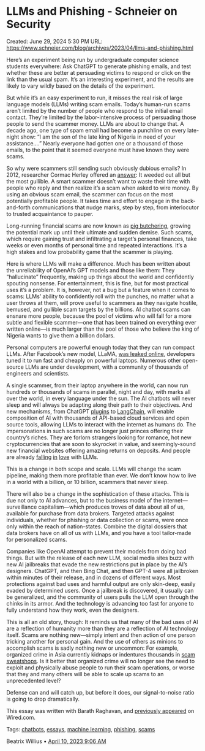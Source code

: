 # LLMs and Phishing - Schneier on Security

Created: June 29, 2024 5:30 PM
URL: https://www.schneier.com/blog/archives/2023/04/llms-and-phishing.html

Here’s an experiment being run by undergraduate computer science students everywhere: Ask ChatGPT to generate phishing emails, and test whether these are better at persuading victims to respond or click on the link than the usual spam. It’s an interesting experiment, and the results are likely to vary wildly based on the details of the experiment.

But while it’s an easy experiment to run, it misses the real risk of large language models (LLMs) writing scam emails. Today’s human-run scams aren’t limited by the number of people who respond to the initial email contact. They’re limited by the labor-intensive process of persuading those people to send the scammer money. LLMs are about to change that. A decade ago, one type of spam email had become a punchline on every late-night show: “I am the son of the late king of Nigeria in need of your assistance….” Nearly everyone had gotten one or a thousand of those emails, to the point that it seemed everyone must have known they were scams.

So why were scammers still sending such obviously dubious emails? In 2012, researcher Cormac Herley offered an [answer](https://econinfosec.org/archive/weis2012/papers/Herley_WEIS2012.pdf): It weeded out all but the most gullible. A smart scammer doesn’t want to waste their time with people who reply and then realize it’s a scam when asked to wire money. By using an obvious scam email, the scammer can focus on the most potentially profitable people. It takes time and effort to engage in the back-and-forth communications that nudge marks, step by step, from interlocutor to trusted acquaintance to pauper.

Long-running financial scams are now known as [pig butchering](https://www.wired.com/story/pig-butchering-scams-evolving/), growing the potential mark up until their ultimate and sudden demise. Such scams, which require gaining trust and infiltrating a target’s personal finances, take weeks or even months of personal time and repeated interactions. It’s a high stakes and low probability game that the scammer is playing.

Here is where LLMs will make a difference. Much has been written about the unreliability of OpenAI’s GPT models and those like them: They “hallucinate” frequently, making up things about the world and confidently spouting nonsense. For entertainment, this is fine, but for most practical uses it’s a problem. It is, however, not a bug but a feature when it comes to scams: LLMs’ ability to confidently roll with the punches, no matter what a user throws at them, will prove useful to scammers as they navigate hostile, bemused, and gullible scam targets by the billions. AI chatbot scams can ensnare more people, because the pool of victims who will fall for a more subtle and flexible scammer—one that has been trained on everything ever written online—is much larger than the pool of those who believe the king of Nigeria wants to give them a billion dollars.

Personal computers are powerful enough today that they can run compact LLMs. After Facebook’s new model, LLaMA, [was leaked online](https://www.vice.com/en/article/xgwqgw/facebooks-powerful-large-language-model-leaks-online-4chan-llama), developers tuned it to run fast and cheaply on powerful laptops. Numerous other open-source LLMs are under development, with a community of thousands of engineers and scientists.

A single scammer, from their laptop anywhere in the world, can now run hundreds or thousands of scams in parallel, night and day, with marks all over the world, in every language under the sun. The AI chatbots will never sleep and will always be adapting along their path to their objectives. And new mechanisms, from ChatGPT [plugins](https://openai.com/blog/chatgpt-plugins) to [LangChain](https://blog.langchain.dev/), will enable composition of AI with thousands of API-based cloud services and open source tools, allowing LLMs to interact with the internet as humans do. The impersonations in such scams are no longer just princes offering their country’s riches. They are forlorn strangers looking for romance, hot new cryptocurrencies that are soon to skyrocket in value, and seemingly-sound new financial websites offering amazing returns on deposits. And people are already [falling](https://time.com/6257790/ai-chatbots-love/) [in](https://www.thecut.com/article/ai-artificial-intelligence-chatbot-replika-boyfriend.html) [love](https://www.bostonglobe.com/2023/02/14/opinion/when-your-valentine-is-chatbot/) with LLMs.

This is a change in both scope and scale. LLMs will change the scam pipeline, making them more profitable than ever. We don’t know how to live in a world with a billion, or 10 billion, scammers that never sleep.

There will also be a change in the sophistication of these attacks. This is due not only to AI advances, but to the business model of the internet—surveillance capitalism—which produces troves of data about all of us, available for purchase from data brokers. Targeted attacks against individuals, whether for phishing or data collection or scams, were once only within the reach of nation-states. Combine the digital dossiers that data brokers have on all of us with LLMs, and you have a tool tailor-made for personalized scams.

Companies like OpenAI attempt to prevent their models from doing bad things. But with the release of each new LLM, social media sites buzz with new AI jailbreaks that evade the new restrictions put in place by the AI’s designers. ChatGPT, and then Bing Chat, and then GPT-4 were all jailbroken within minutes of their release, and in dozens of different ways. Most protections against bad uses and harmful output are only skin-deep, easily evaded by determined users. Once a jailbreak is discovered, it usually can be generalized, and the community of users pulls the LLM open through the chinks in its armor. And the technology is advancing too fast for anyone to fully understand how they work, even the designers.

This is all an old story, though: It reminds us that many of the bad uses of AI are a reflection of humanity more than they are a reflection of AI technology itself. Scams are nothing new—simply intent and then action of one person tricking another for personal gain. And the use of others as minions to accomplish scams is sadly nothing new or uncommon: For example, organized crime in Asia currently kidnaps or indentures thousands in [scam sweatshops](https://asia.nikkei.com/Spotlight/The-Big-Story/Cyber-slavery-inside-Cambodia-s-online-scam-gangs). Is it better that organized crime will no longer see the need to exploit and physically abuse people to run their scam operations, or worse that they and many others will be able to scale up scams to an unprecedented level?

Defense can and will catch up, but before it does, our signal-to-noise ratio is going to drop dramatically.

This essay was written with Barath Raghavan, and [previously appeared](https://www.wired.com/story/large-language-model-phishing-scams/) on Wired.com.

Tags: [chatbots](https://www.schneier.com/tag/chatbots/), [essays](https://www.schneier.com/tag/essays/), [machine learning](https://www.schneier.com/tag/machine-learning/), [phishing](https://www.schneier.com/tag/phishing/), [scams](https://www.schneier.com/tag/scams/)

Beatrix Willius •  [April 10, 2023 9:06 AM](https://www.schneier.com/blog/archives/2023/04/llms-and-phishing.html/#comment-420340)